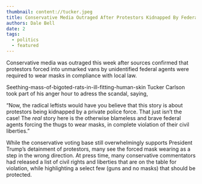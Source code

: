 ```yaml
---
thumbnail: content://tucker.jpeg
title: Conservative Media Outraged After Protestors Kidnapped By Federal Agents Forced To Wear Masks
authors: Dale Bell
date: 2
tags:
  - politics
  - featured
---
```


Conservative media was outraged this week after sources confirmed that protestors forced into unmarked vans by unidentified federal agents were required to wear masks in compliance with local law.

Seething-mass-of-bigoted-rats-in-ill-fitting-human-skin Tucker Carlson took part of his anger hour to adress the scandal, saying,

“Now, the radical leftists would have you believe that this story is about protestors being kidnapped by a private police force. That just isn’t the case! The *real* story here is the otherwise blameless and brave federal agents forcing the thugs to wear masks, in complete violation of their civil liberties.”

While the conservative voting base still overwhelmingly supports President Trump’s detainment of protestors, many see the forced mask wearing as a step in the wrong direction. At press time, many conservative commentators had released a list of civil rights and liberties that are on the table for violation, while highlighting a select few (guns and no masks) that should be protected.
